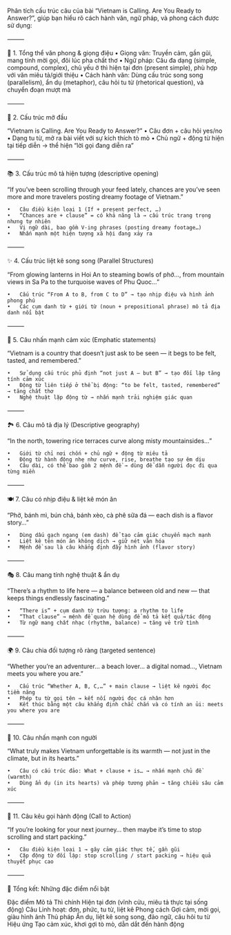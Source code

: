 Phân tích cấu trúc câu của bài “Vietnam is Calling. Are You Ready to Answer?”, giúp bạn hiểu rõ cách hành văn, ngữ pháp, và phong cách được sử dụng:

⸻

🧠 1. Tổng thể văn phong & giọng điệu
	•	Giọng văn: Truyền cảm, gần gũi, mang tính mời gọi, đôi lúc pha chất thơ
	•	Ngữ pháp: Câu đa dạng (simple, compound, complex), chủ yếu ở thì hiện tại đơn (present simple), phù hợp với văn miêu tả/giới thiệu
	•	Cách hành văn: Dùng cấu trúc song song (parallelism), ẩn dụ (metaphor), câu hỏi tu từ (rhetorical question), và chuyển đoạn mượt mà

⸻

🧩 2. Cấu trúc mở đầu

“Vietnam is Calling. Are You Ready to Answer?”
	•	Câu đơn + câu hỏi yes/no
	•	Dạng tu từ, mở ra bài viết với sự kích thích tò mò
	•	Chủ ngữ + động từ hiện tại tiếp diễn → thể hiện “lời gọi đang diễn ra”

⸻

📚 3. Cấu trúc mô tả hiện tượng (descriptive opening)

“If you’ve been scrolling through your feed lately, chances are you’ve seen more and more travelers posting dreamy footage of Vietnam.”

	•	Câu điều kiện loại 1 (If + present perfect, …)
	•	“Chances are + clause” = có khả năng là → cấu trúc trang trọng nhưng tự nhiên
	•	Vị ngữ dài, bao gồm V-ing phrases (posting dreamy footage…)
	•	Nhấn mạnh một hiện tượng xã hội đang xảy ra

⸻

✨ 4. Cấu trúc liệt kê song song (Parallel Structures)

“From glowing lanterns in Hoi An to steaming bowls of phở…, from mountain views in Sa Pa to the turquoise waves of Phu Quoc…”

	•	Cấu trúc “From A to B, from C to D” → tạo nhịp điệu và hình ảnh phong phú
	•	Các cụm danh từ + giới từ (noun + prepositional phrase) mô tả địa danh nổi bật

⸻

🧂 5. Câu nhấn mạnh cảm xúc (Emphatic statements)

“Vietnam is a country that doesn’t just ask to be seen — it begs to be felt, tasted, and remembered.”

	•	Sử dụng cấu trúc phủ định “not just A – but B” → tạo đối lập tăng tính cảm xúc
	•	Động từ liên tiếp ở thể bị động: “to be felt, tasted, remembered” → tăng chất thơ
	•	Nghệ thuật lặp động từ → nhấn mạnh trải nghiệm giác quan

⸻

🏞️ 6. Câu mô tả địa lý (Descriptive geography)

“In the north, towering rice terraces curve along misty mountainsides…”

	•	Giới từ chỉ nơi chốn + chủ ngữ + động từ miêu tả
	•	Động từ hành động nhẹ như curve, rise, breathe tạo sự êm dịu
	•	Câu dài, có thể bao gồm 2 mệnh đề → dùng để dẫn người đọc đi qua từng miền

⸻

🍽️ 7. Câu có nhịp điệu & liệt kê món ăn

“Phở, bánh mì, bún chả, bánh xèo, cà phê sữa đá — each dish is a flavor story…”

	•	Dùng dấu gạch ngang (em dash) để tạo cảm giác chuyển mạch mạnh
	•	Liệt kê tên món ăn không dịch → giữ nét văn hóa
	•	Mệnh đề sau là câu khẳng định đầy hình ảnh (flavor story)

⸻

🎭 8. Câu mang tính nghệ thuật & ẩn dụ

“There’s a rhythm to life here — a balance between old and new — that keeps things endlessly fascinating.”

	•	“There is” + cụm danh từ trừu tượng: a rhythm to life
	•	“That clause” → mệnh đề quan hệ dùng để mô tả kết quả/tác động
	•	Từ ngữ mang chất nhạc (rhythm, balance) → tăng vẻ trữ tình

⸻

🌍 9. Câu chia đối tượng rõ ràng (targeted sentence)

“Whether you’re an adventurer… a beach lover… a digital nomad…, Vietnam meets you where you are.”

	•	Cấu trúc “Whether A, B, C,…” + main clause → liệt kê người đọc tiềm năng
	•	Phép tu từ gọi tên → kết nối người đọc cá nhân hơn
	•	Kết thúc bằng một câu khẳng định chắc chắn và có tính an ủi: meets you where you are

⸻

🤗 10. Câu nhấn mạnh con người

“What truly makes Vietnam unforgettable is its warmth — not just in the climate, but in its hearts.”

	•	Câu có cấu trúc đảo: What + clause + is… → nhấn mạnh chủ đề (warmth)
	•	Dùng ẩn dụ (in its hearts) và phép tương phản → tăng chiều sâu cảm xúc

⸻

🧳 11. Câu kêu gọi hành động (Call to Action)

“If you’re looking for your next journey… then maybe it’s time to stop scrolling and start packing.”

	•	Câu điều kiện loại 1 → gây cảm giác thực tế, gần gũi
	•	Cặp động từ đối lập: stop scrolling / start packing → hiệu quả thuyết phục cao

⸻

🧾 Tổng kết: Những đặc điểm nổi bật

Đặc điểm	Mô tả
Thì chính	Hiện tại đơn (vĩnh cửu, miêu tả thực tại sống động)
Câu	Linh hoạt: đơn, phức, tu từ, liệt kê
Phong cách	Gợi cảm, mời gọi, giàu hình ảnh
Thủ pháp	Ẩn dụ, liệt kê song song, đảo ngữ, câu hỏi tu từ
Hiệu ứng	Tạo cảm xúc, khơi gợi tò mò, dẫn dắt đến hành động


